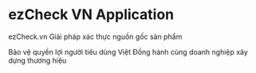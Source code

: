 # ezCheck VN Application 

ezCheck.vn
Giải pháp xác thực nguồn gốc sản phẩm

Bảo vệ quyền lợi người tiêu dùng Việt
Đồng hành cùng doanh nghiệp xây dựng thương hiệu
